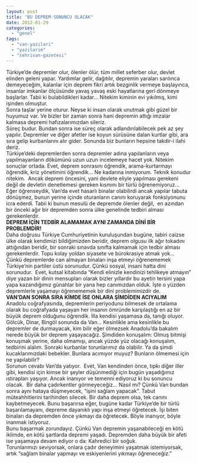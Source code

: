 ```yaml
---
layout: post
title: "BU DEPREM SONUNCU OLACAK"
date: 2012-01-29
categories: 
  - "genel"
tags: 
  - "van-yazilari"
  - "yazilarim"
  - "sehrivan-gazetesi"
---
```


Türkiye’de depremler olur, ölenler ölür, tüm millet seferber olur, devlet elinden geleni yapar. Yardımlar gelir, dağıtılır, depremin yaraları sarılınca demeyeceğim, kalanlar için deprem fikri artık bezginlik vermeye başlayınca, insanlar imkanlar ölçüsünde yavaş yavaş eski hayatlarına geri dönmeye başlarlar. Tabii ki bulabildikleri kadar… Nitekim kiminin evi yıkılmış, kimi işinden olmuştur.  
Sonra taşlar yerine oturur. Neyse ki insan olarak unutmak gibi güzel bir huyumuz var. Ve bizler bir zaman sonra hani depremin attığı imzalar kalmasa depremi hafızalarımızdan sileriz.  
Süreç budur. Bundan sonra ise süreç olarak adlandırılabilecek pek az şey yapılır. Depremler ve diğer afetler ise koyun sürüsüne dalan kurtlar gibi, ara sıra gelip kurbanlarını alır gider. Sonunda biz bunların hepsine takdir-i ilahi deriz.  
Türkiye’deki depremlerden sonra depremler adına yapılanların veya yapılmayanların dökümünü uzun uzun incelemeye hacet yok. Nitekim sonuçlar ortada. Evet, deprem sonrasını öğrendik, arama-kurtarmayı öğrendik, kriz yönetimini öğrendik… Ne kadarına inmiyorum. Teknik konudur nitekim.  Ancak deprem öncesini, yani devlete eliyle yapılması gerekeni değil de devletin denetlemesi gereken kısmını bir türlü öğrenemiyoruz… Eğer öğrenseydik, Van’da evet hasarlı binalar olabilirdi ancak yapılar tabuta dönüşmez, bunun yerine içinde oturanların canını koruyarak fonksiyonunu icra ederdi. Tabii ki bunun mesulü de depremde ölenler değil,  en azından bir önceki ağır bir depremden sonra ülke genelinde tedbiri alması gerekenlerdir.  
**DEPREM İÇİN TEDBİR ALAMAMAK AYNI ZAMANDA DİNİ BİR PROBLEMDİR!**  
Daha doğrusu Türkiye Cumhuriyetinin kuruluşundan bugüne, tabiri caizse ülke olarak kendimizi bildiğimizden beridir, deprem olgusu ilk ağır tokadını attığından beridir, bir sonraki sınavda sınıfta kalmamak için tedbir alması gerekenlerdir. Topu kolay yoldan siyasete ve bürokrasiye atmak yok… Çünkü depremlerde can almayan binaları inşa etmeyi öğrenememek Türkiye’nin partiler üstü sorunudur. Çünkü sosyal, insani hatta dini sorunudur.  Evet, kutsal kitabında “Kendi elinizle kendinizi tehlikeye atmayın” diye yazan bir dinin mensupları olarak bizler yıllardır bu ayetin tersini yapa yapa kazandığımız günahlar bir yana hep canımızdan olduk. İşte o yüzden depremlerle yaşamayı öğrenememek bir dini problemimizdir de.  
**VAN’DAN SONRA SIRA KİMDE İSE ONLARA ŞİMDİDEN ACIYALIM**  
Anadolu coğrafyasında, depremlerin periyodunu bilmesek de ortalama olarak bu coğrafyada yaşayan her insanın ömründe karşılaştığı en az bir büyük deprem olduğunu öğrendik. İlla kendisi yaşamasa da, tanığı oluyor. Gölcük, Dinar, Bingöl sonunda da Van… Kesinlikle ama kesinlikle bu depremler de durmayacak, kim bilir eğer ölmezsek Anadolu’da bakalım nerede büyük bir deprem yaşayacağız. Şimdiden konuşalım: Olmuş bitmişi konuşmak yerine, daha olmamışı, ancak yüzde yüz olacağı konuşalım, tedbirini alalım. Sonraki kurbanlar torunlarımız da olabilir. Ya da şimdi kucaklarımızdaki bebekler. Bunlara acımıyor muyuz? Bunların ölmemesi için ne yapılabilir?  
Sorunun cevabı Van’da yatıyor.  Evet, Van kendinden önce, tıpkı diğer iller gibi, kendisi için kimse bir şeyler düşünmediği için bugün yaşadığımız ıstırapları yaşıyor. Ancak inanıyor ve temenni ediyoruz ki bu sonuncu olacak.  Bir daha çadırkentler görmeyeceğiz… Nasıl mı? Çünkü Van bundan sonra aynı hataya düşmeyecek, “işini sağlam yapacak”. Tabut müteahhitlerini tarihinden silecek. Bir daha deprem olsa, tek canını kaybetmeyecek. Bunu başarırsa eğer, bugüne kadar Türkiye’de bir türlü başarılamayanı, depreme dayanıklı yapı inşa etmeyi öğretecek. İşi biten binaları da depremden önce yıkmayı da öğretecek. Böyle inanıyor, böyle inanmak istiyoruz.  
Bunu başarmak zorundayız. Çünkü Van depremin yaşanabileceği en kötü iklimde, en kötü şartlarda depremi yaşadı. Depremden daha büyük bir afeti ise yaşamaya devam ediyor o da: Kahredici bir soğuk.  
Torunlarımızı seviyorsak, onlara çadır deneyimini yaşatmak istemiyorsak, artık “sağlam binalar yapmayı ve eskiyenlerini yıkmayı öğreneceğiz.”
